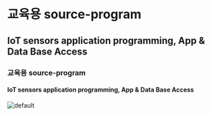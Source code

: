 # 교육용 source-program
## IoT sensors application programming, App & Data Base Access

### 교육용 source-program
#### IoT sensors application programming, App & Data Base Access

![default](https://user-images.githubusercontent.com/24461729/53864172-2a5eb080-402f-11e9-8257-e0390f94e2b1.PNG)
